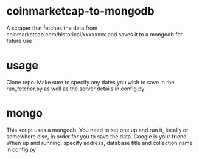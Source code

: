 # coinmarketcap-to-mongodb
A scraper that fetches the data from coinmarketcap.com/historical/xxxxxxxx and saves it to a mongodb for future use

# usage
Clone repo. Make sure to specify any dates you wish to save in the run_fetcher.py as well as the server details in config.py

# mongo
This script uses a mongodb. You need to set one up and run it, locally or somewhere else, in order for you to save the data. Google is your friend. When up and running, specify address, database title and collection name in config.py
